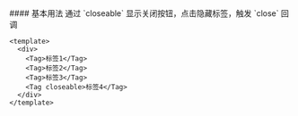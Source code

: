 <cn>
#### 基本用法
通过 `closeable` 显示关闭按钮，点击隐藏标签，触发 `close` 回调
</cn>

```vue
<template>
  <div>
    <Tag>标签1</Tag>
    <Tag>标签2</Tag>
    <Tag>标签3</Tag>
    <Tag closeable>标签4</Tag>
  </div>
</template>
```
